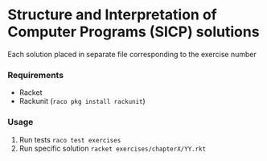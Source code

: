 # Structure and Interpretation of Computer Programs (SICP) solutions

Each solution placed in separate file corresponding to the exercise number

### Requirements

* Racket
* Rackunit (`raco pkg install rackunit`)

### Usage

1. Run tests `raco test exercises`
2. Run specific solution `racket exercises/chapterX/YY.rkt`
